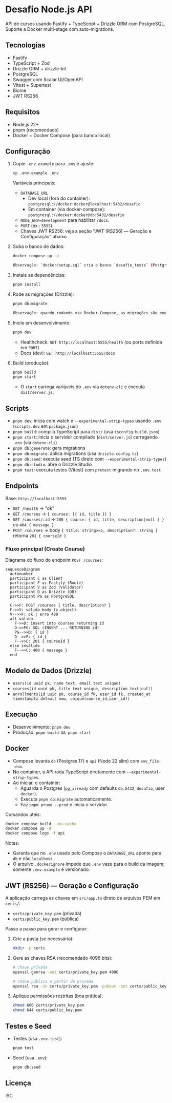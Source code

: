 # Desafio Node.js API

API de cursos usando Fastify + TypeScript + Drizzle ORM com PostgreSQL. Suporte a Docker multi-stage com auto-migrations.

## Tecnologias

- Fastify
- TypeScript + Zod
- Drizzle ORM + drizzle-kit
- PostgreSQL
- Swagger com Scalar UI/OpenAPI
- Vitest + Supertest
- Biome
- JWT RS256

## Requisitos

- Node.js 22+
- pnpm (recomendado)
- Docker + Docker Compose (para banco local)

## Configuração

1. Copie `.env.example` para `.env` e ajuste:

   ```bash
   cp .env.example .env
   ```

   Variáveis principais:

   - `DATABASE_URL`
     - Dev local (fora do container): `postgresql://docker:docker@localhost:5432/desafio`
     - Em container (via docker-compose): `postgresql://docker:docker@db:5432/desafio`
   - `NODE_ENV=development` para habilitar `/docs`.
   - `PORT` (ex.: `5555`)
   - Chaves JWT RS256: veja a seção "JWT (RS256) — Geração e Configuração" abaixo

2. Suba o banco de dados:

   ```bash
   docker compose up -d

   Observação: `docker/setup.sql` cria o banco `desafio_teste` (PostgreSQL) ao subir o container do Postgres.
   ```

3. Instale as dependências:

   ```bash
   pnpm install
   ```

4. Rode as migrações (Drizzle):

   ```bash
   pnpm db:migrate

   Observação: quando rodando via Docker Compose, as migrações são executadas automaticamente no start do container da API (com espera do Postgres via `pg_isready`).
   ```

5. Inicie em desenvolvimento:

   ```bash
   pnpm dev
   ```

   - Healthcheck: `GET http://localhost:5555/health` (ou porta definida em `PORT`)
   - Docs (dev): `GET http://localhost:5555/docs`

6. Build (produção):
   ```bash
   pnpm build
   pnpm start
   ```
   - O `start` carrega variáveis do `.env` via `dotenv-cli` e executa `dist/server.js`.

## Scripts

- `pnpm dev`: inicia com watch e `--experimental-strip-types` usando `.env` (`scripts.dev` em `package.json`)
- `pnpm build`: compila TypeScript para `dist/` (usa `tsconfig.build.json`)
- `pnpm start`: inicia o servidor compilado (`dist/server.js`) carregando `.env` (via `dotenv-cli`)
- `pnpm db:generate`: gera migrations
- `pnpm db:migrate`: aplica migrations (usa `drizzle.config.ts`)
- `pnpm db:seed`: executa seed (TS direto com `--experimental-strip-types`)
- `pnpm db:studio`: abre o Drizzle Studio
- `pnpm test`: executa testes (Vitest) com `pretest` migrando no `.env.test`

## Endpoints

Base: `http://localhost:5555`

- `GET /health` → "ok"
- `GET /courses` → `{ courses: [{ id, title }] }`
- `GET /courses/:id` → `200 { course: { id, title, description|null } }` ou `404 { message }`
- `POST /courses` → body `{ title: string>=5, description?: string }` retorna `201 { courseId }`

### Fluxo principal (Create Course)

Diagrama do fluxo do endpoint `POST /courses`:

```mermaid
sequenceDiagram
  autonumber
  participant C as Client
  participant F as Fastify (Route)
  participant V as Zod (Validator)
  participant D as Drizzle (DB)
  participant PG as PostgreSQL

  C->>F: POST /courses { title, description? }
  F->>V: valida body (z.object)
  V-->>F: ok | erro 400
  alt válido
    F->>D: insert into courses returning id
    D->>PG: SQL (INSERT ... RETURNING id)
    PG-->>D: { id }
    D-->>F: { id }
    F-->>C: 201 { courseId }
  else inválido
    F-->>C: 400 { message }
  end
```

## Modelo de Dados (Drizzle)

- `users(id uuid pk, name text, email text unique)`
- `courses(id uuid pk, title text unique, description text|null)`
- `enrollments(id uuid pk, course_id fk, user_id fk, created_at timestamptz default now, unique(course_id,user_id))`

## Execução

- Desenvolvimento: `pnpm dev`
- Produção: `pnpm build && pnpm start`

## Docker

- Compose levanta `db` (Postgres 17) e `api` (Node 22 slim) com `env_file: .env`.
- No container, a API roda TypeScript diretamente com `--experimental-strip-types`.
- Ao iniciar, o container:
  - Aguarda o Postgres (`pg_isready` com defaults `db:5432`, `desafio`, user `docker`).
  - Executa `pnpm db:migrate` automaticamente.
  - Faz `pnpm prune --prod` e inicia o servidor.

Comandos úteis:

```bash
docker compose build --no-cache
docker compose up -d
docker compose logs -f api
```

Notas:

- Garanta que no `.env` usado pelo Compose o `DATABASE_URL` aponte para `db` e não `localhost`.
- O arquivo `.dockerignore` impede que `.env` vaze para o build da imagem; somente `.env.example` é versionado.

## JWT (RS256) — Geração e Configuração

A aplicação carrega as chaves em `src/app.ts` direto de arquivos PEM em `certs/`:

- `certs/private_key.pem` (privada)
- `certs/public_key.pem` (pública)

Passo a passo para gerar e configurar:

1. Crie a pasta (se necessário):

   ```bash
   mkdir -p certs
   ```

2. Gere as chaves RSA (recomendado 4096 bits):

   ```bash
   # chave privada
   openssl genrsa -out certs/private_key.pem 4096

   # chave pública a partir da privada
   openssl rsa -in certs/private_key.pem -pubout -out certs/public_key.pem
   ```

3. Aplique permissões restritas (boa prática):
   ```bash
   chmod 600 certs/private_key.pem
   chmod 644 certs/public_key.pem
   ```

## Testes e Seed

- Testes (usa `.env.test`):
  ```bash
  pnpm test
  ```
- Seed (usa `.env`):
  ```bash
  pnpm db:seed
  ```

## Licença

ISC
